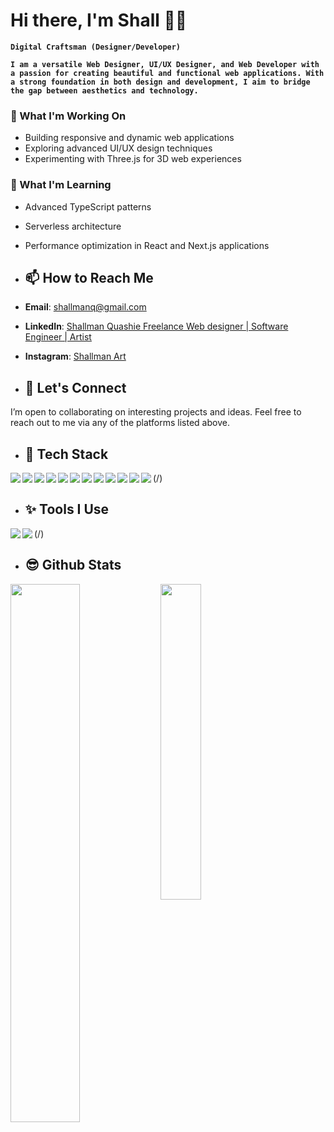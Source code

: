 # Hi there, I'm Shall 👋🏼

**`Digital Craftsman (Designer/Developer)`**

**`I am a versatile Web Designer, UI/UX Designer, and Web Developer with a passion for creating beautiful and functional web applications. With a strong foundation in both design and development, I aim to bridge the gap between aesthetics and technology.`**

### 🔭 What I'm Working On

- Building responsive and dynamic web applications
- Exploring advanced UI/UX design techniques
- Experimenting with Three.js for 3D web experiences

### 🌱 What I'm Learning

- Advanced TypeScript patterns
- Serverless architecture
- Performance optimization in React and Next.js applications

- ## 📫 How to Reach Me

- **Email**: [shallmanq@gmail.com](mailto:shallmanq@gmail.com)
- **LinkedIn**: [
Shallman Quashie
Freelance Web designer | Software Engineer | Artist
](https://www.linkedin.com/in/shallman-quashie-67b70513/)
- **Instagram**: [Shallman Art](https://www.instagram.com/shallmanart/)

- ## 🤝 Let's Connect

I’m open to collaborating on interesting projects and ideas. Feel free to reach out to me via any of the platforms listed above.

- ## 🚀 Tech Stack

<img align='left' src="https://img.shields.io/badge/javascript-%23323330.svg?style=for-the-badge&logo=javascript&logoColor=%23F7DF1E" />

<img align='left' src="https://img.shields.io/badge/node.js-6DA55F?style=for-the-badge&logo=node.js&logoColor=white" />

<img align='left' src="https://img.shields.io/badge/typescript-%23007ACC.svg?style=for-the-badge&logo=typescript&logoColor=white" />

<img align='left' src="https://img.shields.io/badge/react-%2320232a.svg?style=for-the-badge&logo=react&logoColor=%2361DAFB" />

<img align='left' src="https://img.shields.io/badge/Next-black?style=for-the-badge&logo=next.js&logoColor=white" />

<img align='left' src="https://img.shields.io/badge/tailwindcss-%2338B2AC.svg?style=for-the-badge&logo=tailwind-css&logoColor=white" />

<img align='left' src="https://img.shields.io/badge/redux-%23593d88.svg?style=for-the-badge&logo=redux&logoColor=white" />

<img align='left' src="https://img.shields.io/badge/express.js-%23404d59.svg?style=for-the-badge&logo=express&logoColor=%2361DAFB" />

<img align='left' src="https://img.shields.io/badge/MongoDB-%234ea94b.svg?style=for-the-badge&logo=mongodb&logoColor=white" />

<img align='left' src="https://img.shields.io/badge/css3-%231572B6.svg?style=for-the-badge&logo=css3&logoColor=white" />

<img align='left' src="https://img.shields.io/badge/html5-%23E34F26.svg?style=for-the-badge&logo=html5&logoColor=white" />

<img align='left' src="https://img.shields.io/badge/threejs-black?style=for-the-badge&logo=three.js&logoColor=white" />

(/)


- ## ✨ Tools I Use 

<img align='left' src="https://img.shields.io/badge/adobe-%23FF0000.svg?style=for-the-badge&logo=adobe&logoColor=white" />

<img align='left' src="https://img.shields.io/badge/figma-%23F24E1E.svg?style=for-the-badge&logo=figma&logoColor=white" />

(/)


- ## 😎 Github Stats

<img align='left' width="47%" src="https://github-readme-stats.vercel.app/api?username=shallmanq&show_icons=true&theme=radical" />

<img align='left' width="36%" src="https://github-readme-stats.vercel.app/api/top-langs/?username=shallmanq&layout=compact" />







